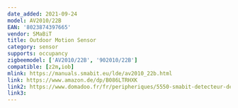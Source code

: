 ```yaml
---
date_added: 2021-09-24
model: AV2010/22B
EAN: '8023874397665'
vendor: SMaBiT
title: Outdoor Motion Sensor
category: sensor
supports: occupancy
zigbeemodel: ['AV2010/22B', '902010/22B']
compatible: [z2m,iob]
mlink: https://manuals.smabit.eu/lde/av2010_22b.html
link: https://www.amazon.de/dp/B086LTRHXK
link2: https://www.domadoo.fr/fr/peripheriques/5550-smabit-detecteur-de-mouvement-exterieur-zigbee-8023874397665.html
link3: 
---
```

